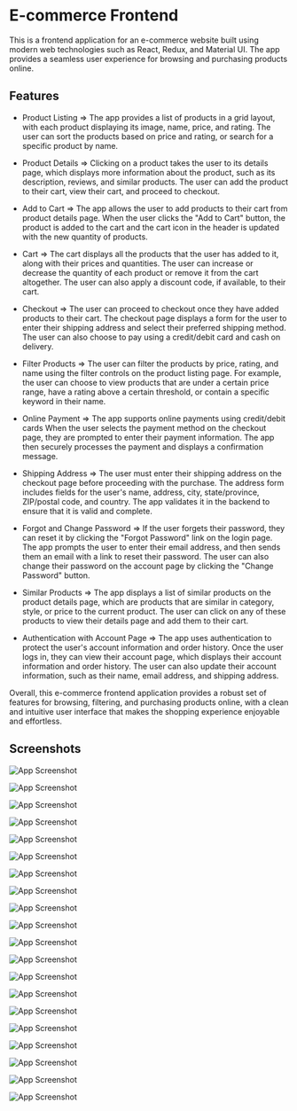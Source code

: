 # E-commerce Frontend

This is a frontend application for an e-commerce website built using modern web technologies such as React, Redux, and Material UI. The app provides a seamless user experience for browsing and purchasing products online.

## Features

- Product Listing => The app provides a list of products in a grid layout, with each product displaying its image, name, price, and rating. The user can sort the products based on price and rating, or search for a specific product by name.

- Product Details => Clicking on a product takes the user to its details page, which displays more information about the product, such as its description, reviews, and similar products. The user can add the product to their cart, view their cart, and proceed to checkout.

- Add to Cart => The app allows the user to add products to their cart from product details page. When the user clicks the "Add to Cart" button, the product is added to the cart and the cart icon in the header is updated with the new quantity of products.

- Cart => The cart displays all the products that the user has added to it, along with their prices and quantities. The user can increase or decrease the quantity of each product or remove it from the cart altogether. The user can also apply a discount code, if available, to their cart.

- Checkout => The user can proceed to checkout once they have added products to their cart. The checkout page displays a form for the user to enter their shipping address and select their preferred shipping method. The user can also choose to pay using a credit/debit card and cash on delivery.

- Filter Products => The user can filter the products by price, rating, and name using the filter controls on the product listing page. For example, the user can choose to view products that are under a certain price range, have a rating above a certain threshold, or contain a specific keyword in their name.

- Online Payment => The app supports online payments using credit/debit cards When the user selects the payment method on the checkout page, they are prompted to enter their payment information. The app then securely processes the payment and displays a confirmation message.

- Shipping Address => The user must enter their shipping address on the checkout page before proceeding with the purchase. The address form includes fields for the user's name, address, city, state/province, ZIP/postal code, and country. The app validates it in the backend to ensure that it is valid and complete.

- Forgot and Change Password => If the user forgets their password, they can reset it by clicking the "Forgot Password" link on the login page. The app prompts the user to enter their email address, and then sends them an email with a link to reset their password. The user can also change their password on the account page by clicking the "Change Password" button.

- Similar Products => The app displays a list of similar products on the product details page, which are products that are similar in category, style, or price to the current product. The user can click on any of these products to view their details page and add them to their cart.

- Authentication with Account Page => The app uses authentication to protect the user's account information and order history. Once the user logs in, they can view their account page, which displays their account information and order history. The user can also update their account information, such as their name, email address, and shipping address.

Overall, this e-commerce frontend application provides a robust set of features for browsing, filtering, and purchasing products online, with a clean and intuitive user interface that makes the shopping experience enjoyable and effortless.

## Screenshots

![App Screenshot](/Frontend/assets/Screenshot.png?raw=true)

![App Screenshot](/Frontend/assets/Screenshot1.png?raw=true)

![App Screenshot](/Frontend/assets/Screenshot1.png?raw=true)

![App Screenshot](/Frontend/assets/Screenshot8.png?raw=true)

![App Screenshot](/Frontend/assets/Screenshot7.png?raw=true)

![App Screenshot](/Frontend/assets/Screenshot6.png?raw=true)

![App Screenshot](/Frontend/assets/Screenshot5.png?raw=true)

![App Screenshot](/Frontend/assets/Screenshot4.png?raw=true)

![App Screenshot](/Frontend/assets/Screenshot3.png?raw=true)

![App Screenshot](/Frontend/assets/Screenshot2.png?raw=true)

![App Screenshot](/Frontend/assets/Screenshot19.png?raw=true)

![App Screenshot](/Frontend/assets/Screenshot18.png?raw=true)

![App Screenshot](/Frontend/assets/Screenshot17.png?raw=true)

![App Screenshot](/Frontend/assets/Screenshot16.png?raw=true)

![App Screenshot](/Frontend/assets/Screenshot15.png?raw=true)

![App Screenshot](/Frontend/assets/Screenshot14.png?raw=true)

![App Screenshot](/Frontend/assets/Screenshot13.png?raw=true)

![App Screenshot](/Frontend/assets/Screenshot12.png?raw=true)

![App Screenshot](/Frontend/assets/Screenshot11.png?raw=true)

![App Screenshot](/Frontend/assets/Screenshot10.png?raw=true)
